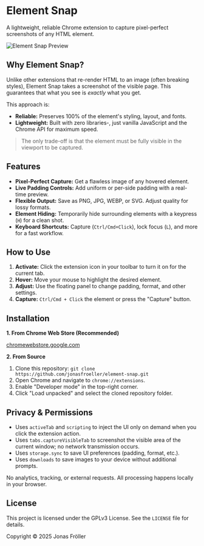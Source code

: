# Element Snap

A lightweight, reliable Chrome extension to capture pixel-perfect screenshots of any HTML element.

![Element Snap Preview](./demo.png)

## Why Element Snap?

Unlike other extensions that re-render HTML to an image (often breaking styles), Element Snap takes a screenshot of the visible page. This guarantees that what you see is *exactly* what you get.

This approach is:
* **Reliable:** Preserves 100% of the element's styling, layout, and fonts.
* **Lightweight:** Built with zero libraries-, just vanilla JavaScript and the Chrome API for maximum speed.

> The only trade-off is that the element must be fully visible in the viewport to be captured.

## Features

* **Pixel-Perfect Capture:** Get a flawless image of any hovered element.
* **Live Padding Controls:** Add uniform or per-side padding with a real-time preview.
* **Flexible Output:** Save as PNG, JPG, WEBP, or SVG. Adjust quality for lossy formats.
* **Element Hiding:** Temporarily hide surrounding elements with a keypress (`H`) for a clean shot.
* **Keyboard Shortcuts:** Capture (`Ctrl/Cmd+Click`), lock focus (`L`), and more for a fast workflow.

## How to Use

1.  **Activate:** Click the extension icon in your toolbar to turn it on for the current tab.
2.  **Hover:** Move your mouse to highlight the desired element.
3.  **Adjust:** Use the floating panel to change padding, format, and other settings.
4.  **Capture:** `Ctrl/Cmd + Click` the element or press the "Capture" button.

## Installation

**1. From Chrome Web Store (Recommended)**

[chromewebstore.google.com](https://chromewebstore.google.com/detail/element-snap/nldbbahmckpcjcbikdaopeaiidhdomkf)

**2. From Source**

1.  Clone this repository: `git clone https://github.com/jonasfroeller/element-snap.git`
2.  Open Chrome and navigate to `chrome://extensions`.
3.  Enable "Developer mode" in the top-right corner.
4.  Click "Load unpacked" and select the cloned repository folder.

## Privacy & Permissions

- Uses `activeTab` and `scripting` to inject the UI only on demand when you click the extension action.
- Uses `tabs.captureVisibleTab` to screenshot the visible area of the current window; no network transmission occurs.
- Uses `storage.sync` to save UI preferences (padding, format, etc.).
- Uses `downloads` to save images to your device without additional prompts.

No analytics, tracking, or external requests. All processing happens locally in your browser.

## License

This project is licensed under the GPLv3 License. See the `LICENSE` file for details.

Copyright © 2025 Jonas Fröller
